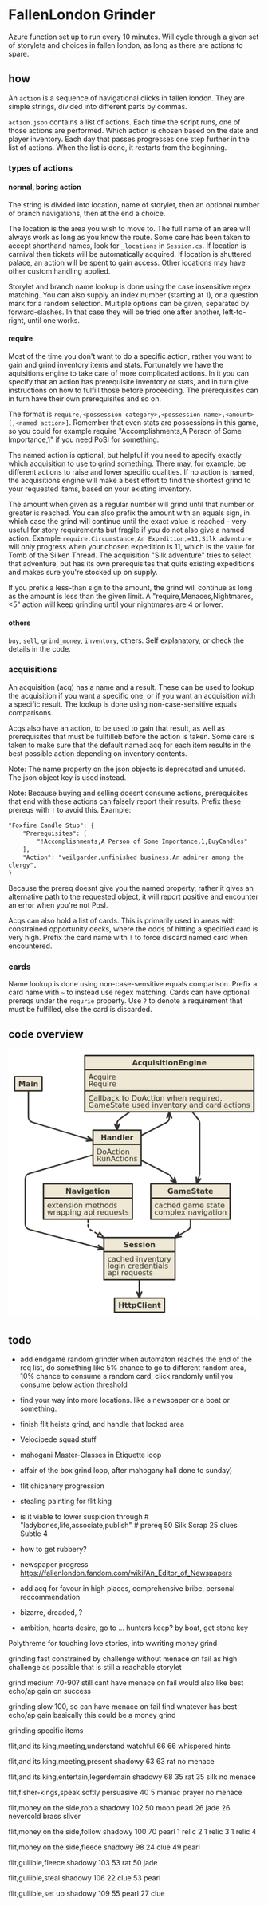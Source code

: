 # FallenLondon Grinder

Azure function set up to run every 10 minutes. Will cycle through a given set of storylets and choices in fallen london, as long as there are actions to spare.


## how

An `action` is a sequence of navigational clicks in fallen london. They are simple strings, divided into different parts by commas.

`action.json` contains a list of actions. Each time the script runs, one of those actions are performed. Which action is chosen based on the date and player inventory. Each day that passes progresses one step further in the list of actions. When the list is done, it restarts from the beginning.

### types of actions

#### normal, boring action

The string is divided into location, name of storylet, then an optional number of branch navigations, then at the end a choice.

The location is the area you wish to move to. The full name of an area will always work as long as you know the route. Some care has been taken to accept shorthand names, look for `_locations` in `Session.cs`. If location is carnival then tickets will be automatically acquired. If location is shuttered palace, an action will be spent to gain access. Other locations may have other custom handling applied.

Storylet and branch name lookup is done using the case insensitive regex matching. You can also supply an index number (starting at 1), or a question mark for a random selection. Multiple options can be given, separated by forward-slashes. In that case they will be tried one after another, left-to-right, until one works.

#### require

Most of the time you don't want to do a specific action, rather you want to gain and grind inventory items and stats. Fortunately we have the aquisitions engine to take care of more complicated actions. In it you can specify that an action has prerequisite inventory or stats, and in turn give instructions on how to fulfill those before proceeding. The prerequisites can in turn have their own prerequisites and so on.

The format is `require,<possession category>,<possession name>,<amount>[,<named action>]`. Remember that even stats are possessions in this game, so you could for example require "Accomplishments,A Person of Some Importance,1" if you need PoSI for something.

The named action is optional, but helpful if you need to specify exactly which acquisition to use to grind something. There may, for example, be different actions to raise and lower specific qualities. If no action is named, the acquisitions engine will make a best effort to find the shortest grind to your requested items, based on your existing inventory.

The amount when given as a regular number will grind until that number or greater is reached. You can also prefix the amount with an equals sign, in which case the grind will continue until the exact value is reached - very useful for story requirements but fragile if you do not also give a named action. Example `require,Circumstance,An Expedition,=11,Silk adventure` will only progress when your chosen expedition is 11, which is the value for Tomb of the Silken Thread. The acquisition "Silk adventure" tries to select that adventure, but has its own prerequisites that quits existing expeditions and makes sure you're stocked up on supply.

If you prefix a less-than sign to the amount, the grind will continue as long as the amount is less than the given limit. A "require,Menaces,Nightmares,<5" action will keep grinding until your nightmares are 4 or lower.

#### others

`buy`, `sell`, `grind_money`, `inventory`, others. Self explanatory, or check the details in the code.

### acquisitions

An acquisition (acq) has a name and a result. These can be used to lookup the acquisition if you want a specific one, or if you want an acquisition with a specific result. The lookup is done using non-case-sensitive equals comparisons.

Acqs also have an action, to be used to gain that result, as well as prerequisites that must be fullfilleb before the action is taken.
Some care is taken to make sure that the default named acq for each item results in the best possible action depending on inventory contents.

Note: The name property on the json objects is deprecated and unused. The json object key is used instead.

Note: Because buying and selling doesnt consume actions, prerequisites that end with these actions can falsely report their results. Prefix these prereqs with `!` to avoid this. Example:

	"Foxfire Candle Stub": {
		"Prerequisites": [
			"!Accomplishments,A Person of Some Importance,1,BuyCandles"
		],
		"Action": "veilgarden,unfinished business,An admirer among the clergy",
	}

Because the prereq doesnt give you the named property, rather it gives an alternative path to the requested object, it will report positive and encounter an error when you're not PosI.

Acqs can also hold a list of cards. This is primarily used in areas with constrained opportunity decks, where the odds of hitting a specified card is very high. Prefix the card name with `!` to force discard named card when encountered.

### cards

Name lookup is done using non-case-sensitive equals comparison. Prefix a card name with `~` to instead use regex matching.
Cards can have optional prereqs under the `requrie` property. Use `?` to denote a requirement that must be fulfilled, else the card is discarded.


## code overview

![](overview.png)


## todo

* add endgame random grinder
	when automaton reaches the end of the req list, do something like 5% chance to go to different random area, 10% chance to consume a random card, click randomly until you consume below action threshold

* find your way into more locations. like a newspaper or a boat or something.
* finish flit heists grind, and handle that locked area
* Velocipede squad stuff
* mahogani Master-Classes in Etiquette loop
* affair of the box grind loop, after mahogany hall done to sunday)
* flit chicanery progression
* stealing painting for flit king

* is it viable to lower suspicion through # "ladybones,life,associate,publish" # prereq 50 Silk Scrap 25 clues Subtle 4
* how to get rubbery?
* newspaper progress https://fallenlondon.fandom.com/wiki/An_Editor_of_Newspapers
* add acq for favour in high places, comprehensive bribe, personal reccommendation
* bizarre, dreaded, ?

* ambition, hearts desire, go to ... hunters keep? by boat, get stone key

Polythreme for touching love stories, into wwriting money grind

grinding fast
constrained by challenge without menace on fail
as high challenge as possible that is still a reachable storylet

grind medium
70-90?
still cant have menace on fail
would also like best echo/ap gain on success


grinding slow
100, so can have menace on fail
find whatever has best echo/ap gain
basically this could be a money grind

grinding specific items

flit,and its king,meeting,understand
watchful 66
66 whispered hints

flit,and its king,meeting,present
shadowy 63
63 rat
no menace

flit,and its king,entertain,legerdemain
shadowy 68
35 rat
35 silk
no menace

flit,fisher-kings,speak softly
persuasive 40
5 maniac prayer
no menace

flit,money on the side,rob a
shadowy 102
50 moon pearl
26 jade
26 nevercold brass sliver

flit,money on the side,follow
shadowy 100
70 pearl
1 relic 2
1 relic 3
1 relic 4

flit,money on the side,fleece
shadowy 98
24 clue
49 pearl

flit,gullible,fleece
shadowy 103
53 rat
50 jade

flit,gullible,steal
shadowy 106
22 clue
53 pearl

flit,gullible,set up
shadowy 109
55 pearl
27 clue

